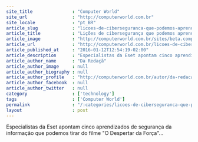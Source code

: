 ```yaml
---
site_title               : "Computer World"
site_url                 : "http://computerworld.com.br"
site_locale              : "pt_BR"
article_slug             : "licoes-de-ciberseguranca-que-podemos-aprender-com-star-wars"
article_title            : "Lições de cibersegurança que podemos aprender com Star Wars"
article_image            : "http://computerworld.com.br/sites/beta.computerworld.com.br/files/news_articles/darth_vader_0.jpg"
article_url              : "http://computerworld.com.br/licoes-de-ciberseguranca-que-podemos-aprender-com-star-wars"
article_published_at     : "2016-01-12T12:54:19-02:00"
article_description      : "Especialistas da Eset apontam cinco aprendizados de segurança da informação que podemos tirar do filme 'O Despertar da Força'..."
article_author_name      : "Da Redaçã"
article_author_image     : null
article_author_biography : null
article_author_profile   : "http://computerworld.com.br/autor/da-redacao"
article_author_facebook  : null
article_author_twitter   : null
category                 : ['technology']
tags                     : ['Computer World']
permalink                : "/:categories/licoes-de-ciberseguranca-que-podemos-aprender-com-star-wars/"
layout                   : post
---
```


Especialistas da Eset apontam cinco aprendizados de segurança da informação que podemos tirar do filme "O Despertar da Força"...
